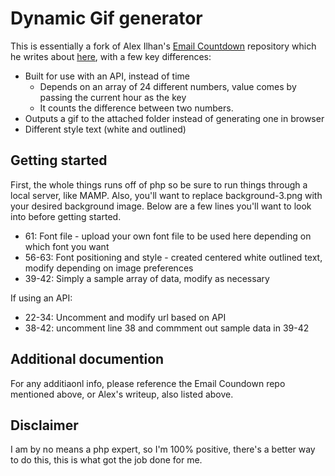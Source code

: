 # Dynamic Gif generator

This is essentially a fork of Alex Ilhan's [Email Countdown](https://github.com/Omgitsonlyalex/EmailCountdown) repository which he writes about [here](https://litmus.com/community/learning/27-how-to-add-a-countdown-timer-to-your-email), with a few key differences:

* Built for use with an API, instead of time
    - Depends on an array of 24 different numbers, value comes by passing the current hour as the key
    - It counts the difference between two numbers.
* Outputs a gif to the attached folder instead of generating one in browser
* Different style text (white and outlined)


## Getting started
First, the whole things runs off of php so be sure to run things through a local server, like MAMP. Also, you'll want to replace background-3.png with your desired background image. Below are a few lines you'll want to look into before getting started.

* 61: Font file - upload your own font file to be used here depending on which font you want
* 56-63: Font positioning and style - created centered white outlined text, modify depending on image preferences
* 39-42: Simply a sample array of data, modify as necessary

If using an API:

* 22-34: Uncomment and modify url based on API
* 38-42: uncomment line 38 and commment out sample data in 39-42


## Additional documention
For any additiaonl info, please reference the Email Coundown repo mentioned above, or Alex's writeup, also listed above.

## Disclaimer
I am by no means a php expert, so I'm 100% positive, there's a better way to do this, this is what got the job done for me.